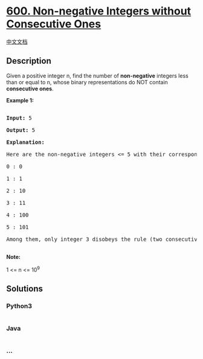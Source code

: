 # [600. Non-negative Integers without Consecutive Ones](https://leetcode.com/problems/non-negative-integers-without-consecutive-ones)

[中文文档](/solution/0600-0699/0600.Non-negative%20Integers%20without%20Consecutive%20Ones/README.md)

## Description

<p>Given a positive integer n, find the number of <b>non-negative</b> integers less than or equal to n, whose binary representations do NOT contain <b>consecutive ones</b>.</p>



<p><b>Example 1:</b><br />

<pre>

<b>Input:</b> 5

<b>Output:</b> 5

<b>Explanation:</b> 

Here are the non-negative integers <= 5 with their corresponding binary representations:

0 : 0

1 : 1

2 : 10

3 : 11

4 : 100

5 : 101

Among them, only integer 3 disobeys the rule (two consecutive ones) and the other 5 satisfy the rule. 

</pre>

</p>



<p><b>Note:</b>

1 <= n <= 10<sup>9</sup>

</p>



## Solutions

<!-- tabs:start -->

### **Python3**

```python

```

### **Java**

```java

```

### **...**

```

```

<!-- tabs:end -->
